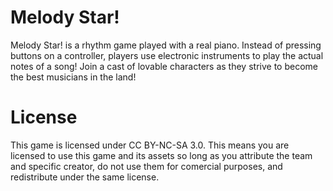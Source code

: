 # Melody Star!
Melody Star! is a rhythm game played with a real piano. Instead of pressing buttons on a controller, players use electronic instruments to play the actual notes of a song! Join a cast of lovable characters as they strive to become the best musicians in the land!

# License
This game is licensed under CC BY-NC-SA 3.0. This means you are licensed to use this game and its assets so long as you attribute the team and specific creator, do not use them for comercial purposes, and redistribute under the same license.
